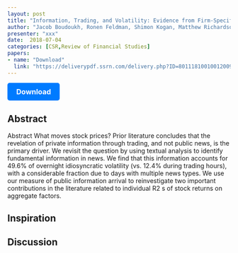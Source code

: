```yaml
---
layout: post
title: "Information, Trading, and Volatility: Evidence from Firm-Specific News"
author: "Jacob Boudoukh, Ronen Feldman, Shimon Kogan, Matthew Richardson"
presenter: "xxx"
date:  2018-07-04
categories: [CSR,Review of Financial Studies]
papers:
- name: "Download"
  link: "https://deliverypdf.ssrn.com/delivery.php?ID=801118100100120094085126121092030118097047072050071009098004067067073125011027029106118049038127005002035071116070025077107010122047032083023121066081066070085104007022037053020071088112015119121114006000006067091028099068019099112065090000102075029000&EXT=pdf&INDEX=TRUE"
---
```



<p>
  <a href="https://deliverypdf.ssrn.com/delivery.php?ID=801118100100120094085126121092030118097047072050071009098004067067073125011027029106118049038127005002035071116070025077107010122047032083023121066081066070085104007022037053020071088112015119121114006000006067091028099068019099112065090000102075029000&EXT=pdf&INDEX=TRUE" class="button">
    Download
  </a>
</p>

<style>
  .button {
    display: inline-block;
    padding: 10px 20px;
    background-color: #007bff;
    color: #fff;
    text-decoration: none;
    border-radius: 5px;
    font-size: 16px;
    font-weight: bold;
  }
</style>

## Abstract
Abstract
What moves stock prices? Prior literature concludes that the revelation of private information through trading, and not public news, is the primary driver. We revisit the question by using textual analysis to identify fundamental information in news. We find that this information accounts for 49.6% of overnight idiosyncratic volatility (vs. 12.4% during trading hours), with a considerable fraction due to days with multiple news types. We use our measure of public information arrival to reinvestigate two important contributions in the literature related to individual R2
s of stock returns on aggregate factors.
## Inspiration




## Discussion
